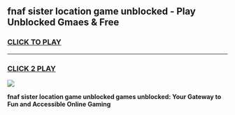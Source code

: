 
## fnaf sister location game unblocked - Play Unblocked Gmaes & Free
<h3>
<a href="https://news.freeplayer.one?title=fnaf_sister_location_game_unblocked&ref=23F">CLICK TO PLAY</a></h3>
<hr>

<h3>
<a href="https://news.freeplayer.one?title=fnaf_sister_location_game_unblocked&ref=23F">CLICK 2 PLAY</a>
  
</h3>

<a href="https://news.freeplayer.one?title=fnaf_sister_location_game_unblocked&ref=23F/"><img src="https://clearcache.store/games.png"></a>


**fnaf sister location game unblocked games unblocked: Your Gateway to Fun and Accessible Online Gaming**
